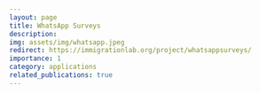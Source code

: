 ```yaml
---
layout: page
title: WhatsApp Surveys
description: 
img: assets/img/whatsapp.jpeg
redirect: https://immigrationlab.org/project/whatsappsurveys/
importance: 1
category: applications
related_publications: true
---
```


